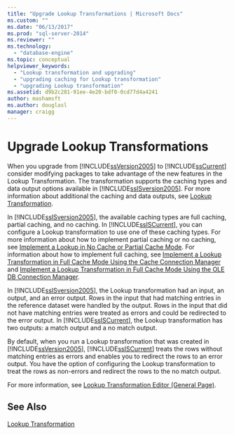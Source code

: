 ```yaml
---
title: "Upgrade Lookup Transformations | Microsoft Docs"
ms.custom: ""
ms.date: "06/13/2017"
ms.prod: "sql-server-2014"
ms.reviewer: ""
ms.technology: 
  - "database-engine"
ms.topic: conceptual
helpviewer_keywords: 
  - "Lookup transformation and upgrading"
  - "upgrading caching for Lookup transformation"
  - "upgrading Lookup transformation"
ms.assetid: d9b2c281-91ee-4e20-bdf0-0cd77d4a4241
author: mashamsft
ms.author: douglasl
manager: craigg
---
```

# Upgrade Lookup Transformations
  When you upgrade from [!INCLUDE[ssVersion2005](../../includes/ssversion2005-md.md)] to [!INCLUDE[ssCurrent](../../includes/sscurrent-md.md)] consider modifying packages to take advantage of the new features in the Lookup Transformation. The transformation supports the caching types and data output options available in [!INCLUDE[ssISversion2005](../../includes/ssisversion2005-md.md)]. For more information about additional the caching and data outputs, see [Lookup Transformation](../../integration-services/data-flow/transformations/lookup-transformation.md).  
  
 In [!INCLUDE[ssISversion2005](../../includes/ssisversion2005-md.md)], the available caching types are full caching, partial caching, and no caching. In [!INCLUDE[ssISCurrent](../../includes/ssiscurrent-md.md)], you can configure a Lookup transformation to use one of these caching types. For more information about how to implement partial caching or no caching, see [Implement a Lookup in No Cache or Partial Cache Mode](../../integration-services/data-flow/transformations/implement-a-lookup-in-no-cache-or-partial-cache-mode.md). For information about how to implement full caching, see [Implement a Lookup Transformation in Full Cache Mode Using the Cache Connection Manager](../../integration-services/connection-manager/lookup-transformation-full-cache-mode-cache-connection-manager.md) and [Implement a Lookup Transformation in Full Cache Mode Using the OLE DB Connection Manager](../../integration-services/connection-manager/lookup-transformation-full-cache-mode-ole-db-connection-manager.md).  
  
 In [!INCLUDE[ssISversion2005](../../includes/ssisversion2005-md.md)], the Lookup transformation had an input, an output, and an error output. Rows in the input that had matching entries in the reference dataset were handled by the output. Rows in the input that did not have matching entries were treated as errors and could be redirected to the error output. In [!INCLUDE[ssISCurrent](../../includes/ssiscurrent-md.md)], the Lookup transformation has two outputs: a match output and a no match output.  
  
 By default, when you run a Lookup transformation that was created in [!INCLUDE[ssVersion2005](../../includes/ssversion2005-md.md)], [!INCLUDE[ssISCurrent](../../includes/ssiscurrent-md.md)] treats the rows without matching entries as errors and enables you to redirect the rows to an error output. You have the option of configuring the Lookup transformation to treat the rows as non-errors and redirect the rows to the no match output.  
  
 For more information, see [Lookup Transformation Editor &#40;General Page&#41;](../../integration-services/general-page-of-integration-services-designers-options.md).  
  
## See Also  
 [Lookup Transformation](../../integration-services/data-flow/transformations/lookup-transformation.md)  
  
  
